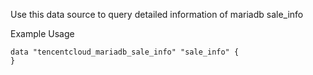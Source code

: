 Use this data source to query detailed information of mariadb sale_info

Example Usage

```hcl
data "tencentcloud_mariadb_sale_info" "sale_info" {
}
```